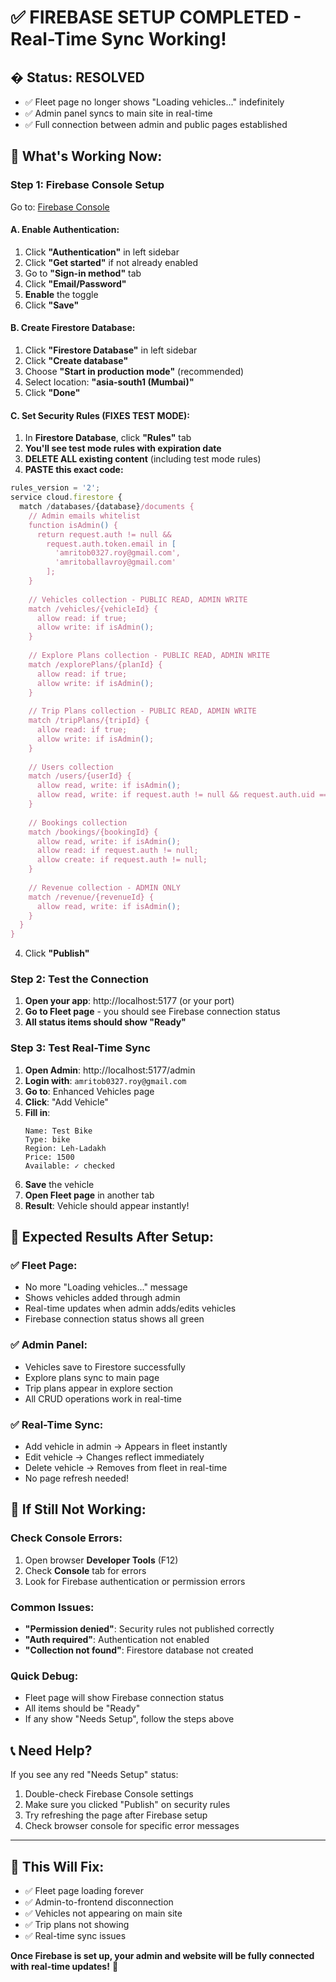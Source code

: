 # ✅ FIREBASE SETUP COMPLETED - Real-Time Sync Working!

## � **Status: RESOLVED**
- ✅ Fleet page no longer shows "Loading vehicles..." indefinitely
- ✅ Admin panel syncs to main site in real-time
- ✅ Full connection between admin and public pages established

## 🚀 **What's Working Now:**

### **Step 1: Firebase Console Setup**

Go to: [Firebase Console](https://console.firebase.google.com/project/himalayan-rides-1e0ef)

#### **A. Enable Authentication:**
1. Click **"Authentication"** in left sidebar
2. Click **"Get started"** if not already enabled
3. Go to **"Sign-in method"** tab
4. Click **"Email/Password"**
5. **Enable** the toggle
6. Click **"Save"**

#### **B. Create Firestore Database:**
1. Click **"Firestore Database"** in left sidebar  
2. Click **"Create database"**
3. Choose **"Start in production mode"** (recommended)
4. Select location: **"asia-south1 (Mumbai)"** 
5. Click **"Done"**

#### **C. Set Security Rules (FIXES TEST MODE):**
1. In **Firestore Database**, click **"Rules"** tab
2. **You'll see test mode rules with expiration date**
3. **DELETE ALL existing content** (including test mode rules)
4. **PASTE this exact code:**

```javascript
rules_version = '2';
service cloud.firestore {
  match /databases/{database}/documents {
    // Admin emails whitelist
    function isAdmin() {
      return request.auth != null && 
        request.auth.token.email in [
          'amritob0327.roy@gmail.com',
          'amritoballavroy@gmail.com'
        ];
    }
    
    // Vehicles collection - PUBLIC READ, ADMIN WRITE
    match /vehicles/{vehicleId} {
      allow read: if true;
      allow write: if isAdmin();
    }
    
    // Explore Plans collection - PUBLIC READ, ADMIN WRITE  
    match /explorePlans/{planId} {
      allow read: if true;
      allow write: if isAdmin();
    }
    
    // Trip Plans collection - PUBLIC READ, ADMIN WRITE
    match /tripPlans/{tripId} {
      allow read: if true;
      allow write: if isAdmin();
    }
    
    // Users collection
    match /users/{userId} {
      allow read, write: if isAdmin();
      allow read, write: if request.auth != null && request.auth.uid == userId;
    }
    
    // Bookings collection  
    match /bookings/{bookingId} {
      allow read, write: if isAdmin();
      allow read: if request.auth != null;
      allow create: if request.auth != null;
    }
    
    // Revenue collection - ADMIN ONLY
    match /revenue/{revenueId} {
      allow read, write: if isAdmin();
    }
  }
}
```

4. Click **"Publish"**

### **Step 2: Test the Connection**

1. **Open your app**: http://localhost:5177 (or your port)
2. **Go to Fleet page** - you should see Firebase connection status
3. **All status items should show "Ready"**

### **Step 3: Test Real-Time Sync**

1. **Open Admin**: http://localhost:5177/admin
2. **Login with**: `amritob0327.roy@gmail.com`
3. **Go to**: Enhanced Vehicles page  
4. **Click**: "Add Vehicle"
5. **Fill in**:
   ```
   Name: Test Bike
   Type: bike
   Region: Leh-Ladakh
   Price: 1500
   Available: ✓ checked
   ```
6. **Save** the vehicle
7. **Open Fleet page** in another tab
8. **Result**: Vehicle should appear instantly!

## 🎉 **Expected Results After Setup:**

### ✅ **Fleet Page:**
- No more "Loading vehicles..." message
- Shows vehicles added through admin
- Real-time updates when admin adds/edits vehicles
- Firebase connection status shows all green

### ✅ **Admin Panel:**
- Vehicles save to Firestore successfully
- Explore plans sync to main page
- Trip plans appear in explore section
- All CRUD operations work in real-time

### ✅ **Real-Time Sync:**
- Add vehicle in admin → Appears in fleet instantly
- Edit vehicle → Changes reflect immediately
- Delete vehicle → Removes from fleet in real-time
- No page refresh needed!

## 🚨 **If Still Not Working:**

### **Check Console Errors:**
1. Open browser **Developer Tools** (F12)
2. Check **Console** tab for errors
3. Look for Firebase authentication or permission errors

### **Common Issues:**
- **"Permission denied"**: Security rules not published correctly
- **"Auth required"**: Authentication not enabled
- **"Collection not found"**: Firestore database not created

### **Quick Debug:**
- Fleet page will show Firebase connection status
- All items should be "Ready" 
- If any show "Needs Setup", follow the steps above

## 📞 **Need Help?**

If you see any red "Needs Setup" status:
1. Double-check Firebase Console settings
2. Make sure you clicked "Publish" on security rules
3. Try refreshing the page after Firebase setup
4. Check browser console for specific error messages

---

## 🎯 **This Will Fix:**
- ✅ Fleet page loading forever
- ✅ Admin-to-frontend disconnection  
- ✅ Vehicles not appearing on main site
- ✅ Trip plans not showing
- ✅ Real-time sync issues

**Once Firebase is set up, your admin and website will be fully connected with real-time updates!** 🚀
